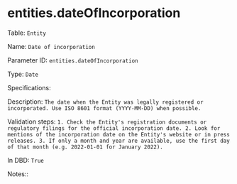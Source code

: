 # entities.dateOfIncorporation

Table: ```Entity```

Name: ```Date of incorporation```

Parameter ID: ```entities.dateOfIncorporation```

Type: ```Date```

Specifications: 

Description: ```The date when the Entity was legally registered or incorporated. Use ISO 8601 format (YYYY-MM-DD) when possible.```

Validation steps: ```1. Check the Entity's registration documents or regulatory filings for the official incorporation date.
2. Look for mentions of the incorporation date on the Entity's website or in press releases.
3. If only a month and year are available, use the first day of that month (e.g. 2022-01-01 for January 2022).```

In DBD: ```True```

Notes:: 

